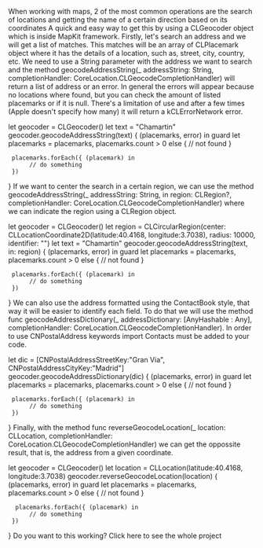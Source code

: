 When working with maps, 2 of the most common operations are the search of locations and getting the name of a certain direction based on its coordinates
A quick and easy way to get this by using a CLGeocoder object which is inside MapKit framework.
Firstly, let's search an address and we will get a list of matches. This matches will be an array of CLPlacemark object where it has the details of a location, such as, street, city, country, etc. We need to use a String parameter with the address we want to search and the method geocodeAddressString(_ addressString: String, completionHandler: CoreLocation.CLGeocodeCompletionHandler) will return a list of address or an error.
In general the errors will appear because no locations where found, but you can check the amount of listed placemarks or if it is null. There's a limitation of use and after a few times (Apple doesn't specify how many) it will return a kCLErrorNetwork error.

let geocoder = CLGeocoder()
let text = "Chamartin"
geocoder.geocodeAddressString(text) { (placemarks, error) in
     guard let placemarks = placemarks, placemarks.count > 0 else {
          // not found
     }
            
     placemarks.forEach({ (placemark) in
          // do something
     })
}
If we want to center the search in a certain region, we can use the method geocodeAddressString(_ addressString: String, in region: CLRegion?, completionHandler: CoreLocation.CLGeocodeCompletionHandler) where we can indicate the region using a CLRegion object.

let geocoder = CLGeocoder()
let region = CLCircularRegion(center: CLLocationCoordinate2D(latitude:40.4168, longitude:3.7038), radius: 10000, identifier: "")
let text = "Chamartin"
geocoder.geocodeAddressString(text, in: region) { (placemarks, error) in
     guard let placemarks = placemarks, placemarks.count > 0 else {
          // not found
     }
            
     placemarks.forEach({ (placemark) in
          // do something
     })
}
We can also use the address formatted using the ContactBook style, that way it will be easier to identify each field. To do that we will use the method func geocodeAddressDictionary(_ addressDictionary: [AnyHashable : Any], completionHandler: CoreLocation.CLGeocodeCompletionHandler). In order to use CNPostalAddress keywords import Contacts must be added to your code.

let dic = [CNPostalAddressStreetKey:"Gran Via", CNPostalAddressCityKey:"Madrid"]
geocoder.geocodeAddressDictionary(dic) { (placemarks, error) in
     guard let placemarks = placemarks, placemarks.count > 0 else {
          // not found
     }
            
     placemarks.forEach({ (placemark) in
          // do something
     })
}
Finally, with the method func reverseGeocodeLocation(_ location: CLLocation, completionHandler: CoreLocation.CLGeocodeCompletionHandler) we can get the oppossite result, that is, the address from a given coordinate.

let geocoder = CLGeocoder()
let location = CLLocation(latitude:40.4168, longitude:3.7038)
geocoder.reverseGeocodeLocation(location) { (placemarks, error) in
     guard let placemarks = placemarks, placemarks.count > 0 else {
          // not found
     }
            
      placemarks.forEach({ (placemark) in
          // do something
     })
}
Do you want to this working? Click here to see the whole project
